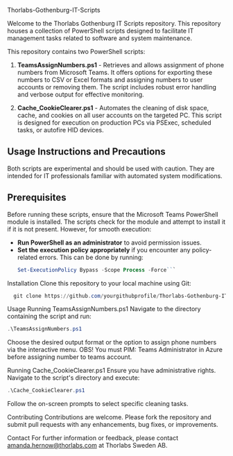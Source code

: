 Thorlabs-Gothenburg-IT-Scripts

Welcome to the Thorlabs Gothenburg IT Scripts repository. This repository houses a collection of PowerShell scripts designed to facilitate IT management tasks related to software and system maintenance.

This repository contains two PowerShell scripts:

1. **TeamsAssignNumbers.ps1** - Retrieves and allows assignment of phone numbers from Microsoft Teams. It offers options for exporting these numbers to CSV or Excel formats and assigning numbers to user accounts or removing them. The script includes robust error handling and verbose output for effective monitoring.

2. **Cache_CookieClearer.ps1** - Automates the cleaning of disk space, cache, and cookies on all user accounts on the targeted PC. This script is designed for execution on production PCs via PSExec, scheduled tasks, or autofire HID devices.

## Usage Instructions and Precautions

Both scripts are experimental and should be used with caution. They are intended for IT professionals familiar with automated system modifications.

## Prerequisites

Before running these scripts, ensure that the Microsoft Teams PowerShell module is installed. The scripts check for the module and attempt to install it if it is not present. However, for smooth execution:

- **Run PowerShell as an administrator** to avoid permission issues.
- **Set the execution policy appropriately** if you encounter any policy-related errors. This can be done by running:
  ```powershell
  Set-ExecutionPolicy Bypass -Scope Process -Force```

Installation
Clone this repository to your local machine using Git:
```powershell
  git clone https://github.com/yourgithubprofile/Thorlabs-Gothenburg-IT-Scripts.git
```

Usage
Running TeamsAssignNumbers.ps1
Navigate to the directory containing the script and run:
  ```powershell
  .\TeamsAssignNumbers.ps1
```

Choose the desired output format or the option to assign phone numbers via the interactive menu.
OBS! You must PIM: Teams Administrator in Azure before assigning number to teams account.

Running Cache_CookieClearer.ps1
Ensure you have administrative rights. Navigate to the script's directory and execute:
  ```powershell
  .\Cache_CookieClearer.ps1
```

Follow the on-screen prompts to select specific cleaning tasks.

Contributing
Contributions are welcome. Please fork the repository and submit pull requests with any enhancements, bug fixes, or improvements.

Contact
For further information or feedback, please contact amanda.hernow@thorlabs.com at Thorlabs Sweden AB.